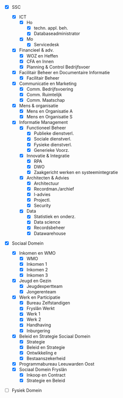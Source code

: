 - [x] SSC
	- [x] ICT
		- [x] Ho
			- [x] techn. appl. beh.
			- [x] Databaseadministrator
		- [x] Mo
			- [x] Servicedesk
	- [x] Financieel & adv.
		- [x] WOZ en Heffen
		- [x] CFA en Innen
		- [x] Planning & Control Bedrijfsvoer
	- [x] Facilitair Beheer en Documentaire Informatie
		- [x] Facilitair Beheer
	- [x] Communicatie en Marketing
		- [x] Comm. Bedrijfsvoering
		- [x] Comm. Ruimtelijk
		- [x] Comm. Maatschap
	- [x] Mens & organisatie
		- [x] Mens en Organisatie A
		- [x] Mens en Organisatie S
	- [x] Informatie Management
		- [x] Functioneel Beheer
			- [x] Publieke dienstverl.
			- [x] Sociale dienstverl.
			- [x] Fysieke dienstverl.
			- [x] Generieke Voorz.
		- [x] Innovatie & Integratie
			- [x] RPA
			- [x] DWO
			- [x] Zaakgericht werken en systeemintegratie
		- [x] Architecten & Advies
			- [x] Architectuur
			- [x] Recordman./archief
			- [x] I-advies
			- [x] Projectl.
			- [x] Security
		- [x] Data
			- [x] Statistiek en onderz.
			- [x] Data science
			- [x] Recordsbeheer
			- [x] Datawarehouse
- [x] Sociaal Domein
	- [x] Inkomen en WMO
		- [x] WMO
		- [x] Inkomen 1
		- [x] Inkomen 2
		- [x] Inkomen 3
	- [x] Jeugd en Gezin
		- [x] Jeugdexpertteam
		- [x] Jongerenteam
	- [x] Werk en Participatie
		- [x] Bureau Zelfstandigen
		- [x] Fryslân Werkt
		- [x] Werk 1
		- [x] Werk 2
		- [x] Handhaving
		- [x] Inburgering
	- [x] Beleid en Strategie Sociaal Domein
		- [x] Strategie
		- [x] Beleid en Strategie
		- [x] Ontwikkeling e
		- [x] Bestaanszekerheid
	- [x] Programmabureau Leeuwarden Oost
	- [x] Sociaal Domein Fryslân
		- [x] Inkoop en Contract
		- [x] Strategie en Beleid
- [ ] Fysiek Domein

